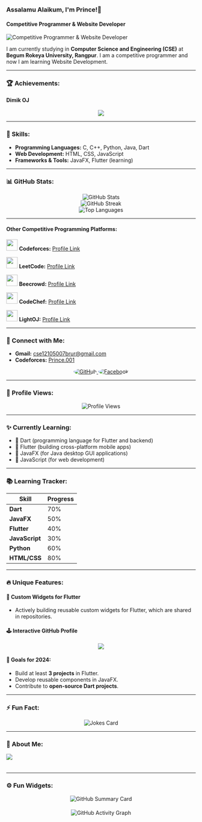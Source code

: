 ### Assalamu Alaikum, I'm Prince!👋

#### Competitive Programmer & Website Developer
![Competitive Programmer & Website Developer](https://i.imghippo.com/files/BUs5L1728644960.png)

I am currently studying in **Computer Science and Engineering (CSE)** at **Begum Rokeya University, Rangpur**. I am a competitive programmer and now I am learning Website Development.

---

### 🏆 Achievements:
#### Dimik OJ
<div align="center">
  <a href="https://dimikoj.com/profile/0gm8?hacker_30">
    <img src="https://readme-typing-svg.demolab.com?font=Fira+Code&size=24&duration=3000&pause=1000&color=F75C7E&center=true&vCenter=true&width=800&lines=Ranked+1+on+Dimik+OJ!;🏆+Top+Competitive+Coder!">
  </a>
</div>

---

### 🌟 Skills:
- **Programming Languages:** C, C++, Python, Java, Dart
- **Web Development:** HTML, CSS, JavaScript
- **Frameworks & Tools:** JavaFX, Flutter (learning)

---

### 📊 GitHub Stats:
<div align="center">
  <img src="https://github-readme-stats.vercel.app/api?username=CodderPrince&show_icons=true&count_private=true&theme=radical" alt="GitHub Stats" />
  <br/>
  <img src="https://github-readme-streak-stats.herokuapp.com?user=CodderPrince&theme=radical&hide_border=true" alt="GitHub Streak" />
  <br/>
  <img src="https://github-readme-stats.vercel.app/api/top-langs/?username=CodderPrince&layout=compact&theme=radical" alt="Top Languages" />
</div>

---


#### Other Competitive Programming Platforms:

<img src="https://img.icons8.com/color/48/000000/codeforces.png" height="30"> **Codeforces:** [Profile Link](https://codeforces.com/profile/Prince.001)

<img src="https://upload.wikimedia.org/wikipedia/commons/1/19/LeetCode_logo_black.png" height="30"> **LeetCode:** [Profile Link](https://leetcode.com/u/PRINCE_30/)

<img src="https://upload.wikimedia.org/wikipedia/commons/8/87/Beecrowd_logo.png" height="30"> **Beecrowd:** [Profile Link](https://judge.beecrowd.com/en/profile/814166)

<img src="https://img.icons8.com/color/48/000000/codechef.png" height="30"> **CodeChef:** [Profile Link](https://www.codechef.com/users/annahian44)

<img src="https://lightoj.com/static/images/LightOJ-logo.png" height="30"> **LightOJ:** [Profile Link](https://lightoj.com/user/user-93l1ije)

---

### 🌟 Connect with Me:
- **Gmail:** cse12105007brur@gmail.com
- **Codeforces:** [Prince.001](https://codeforces.com/profile/Prince.001)

<div align="center">
  <a href="https://github.com/CodderPrince" target="_blank">
    <img src="https://img.shields.io/badge/GitHub-181717?style=for-the-badge&logo=github&logoColor=white&labelColor=black&logoWidth=30" style="border-radius: 50%;" alt="GitHub">
  </a>
  <a href="https://www.facebook.com/md.annahian" target="_blank">
    <img src="https://img.shields.io/badge/Facebook-1877F2?style=for-the-badge&logo=facebook&logoColor=white&labelColor=1877F2&logoWidth=30" style="border-radius: 50%;" alt="Facebook">
  </a>
</div>

---

### 🔢 Profile Views:
<p align="center">
  <img src="https://komarev.com/ghpvc/?username=CodderPrince&color=blue&style=for-the-badge" alt="Profile Views">
</p>

---

### ✨ Currently Learning:
- 🌱 Dart (programming language for Flutter and backend)
- 🌱 Flutter (building cross-platform mobile apps)
- 🌱 JavaFX (for Java desktop GUI applications)
- 🌱 JavaScript (for web development)

---

### 📚 Learning Tracker:
| **Skill**      | **Progress**                          |
|-----------------|--------------------------------------|
| **Dart**        | 70%                                  |
| **JavaFX**      | 50%                                  |
| **Flutter**     | 40%                                  |
| **JavaScript**  | 30%                                  |
| **Python**      | 60%                                  |
| **HTML/CSS**    | 80%                                  |

---

### 🔥 Unique Features:
#### 🌌 **Custom Widgets for Flutter**
- Actively building reusable custom widgets for Flutter, which are shared in repositories.

#### 🕹️ **Interactive GitHub Profile**
<p align="center">
    <a href="https://github.com/CodderPrince?tab=repositories">
      <img src="https://readme-typing-svg.demolab.com?font=Fira+Code&size=24&duration=3000&pause=1000&color=F75C7E&center=true&vCenter=true&width=800&lines=Check+out+my+repositories!;I'm+exploring+Dart%2C+Flutter%2C+and+more!;Feel+free+to+connect+and+collaborate!">
    </a>
</p>

#### 🎯 **Goals for 2024**:
- Build at least **3 projects** in Flutter.
- Develop reusable components in JavaFX.
- Contribute to **open-source Dart projects**.

---

### ⚡ Fun Fact:
<p align="center">
  <img src="https://readme-jokes.vercel.app/api?theme=radical" alt="Jokes Card">
</p>

---

### 🎨 About Me:
<div align="center" style="line-height: 3;">
    <a href="https://github.com/CodderPrince">
        <img src="https://readme-typing-svg.demolab.com?font=Fira+Code&size=24&duration=4000&pause=1000&color=8A2BE2&center=true&vCenter=true&multiline=true&width=800&lines=Ask+me+about+coding+and+technology related question!" style="display: block; padding-bottom: 20px;">
    </a>
</div>



---

### ⚙️ Fun Widgets:
<div align="center">
    <img src="https://github-profile-summary-cards.vercel.app/api/cards/profile-details?username=CodderPrince&theme=radical" alt="GitHub Summary Card" style="margin-bottom: 20px;">
    <br/>
    <img src="https://activity-graph.herokuapp.com/graph?username=CodderPrince&theme=rogue&hide_border=true" alt="GitHub Activity Graph">
</div>

